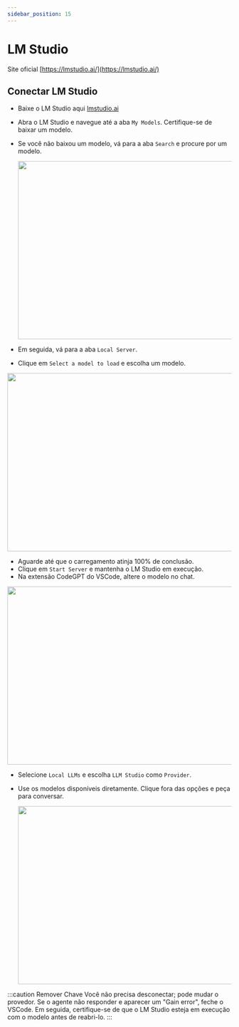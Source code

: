 ```yaml
---
sidebar_position: 15
---
```


# LM Studio

Site oficial [https://lmstudio.ai/](https://lmstudio.ai/)

## Conectar LM Studio
- Baixe o LM Studio aqui [lmstudio.ai](https://lmstudio.ai/)
- Abra o LM Studio e navegue até a aba `My Models`. Certifique-se de baixar um modelo.
- Se você não baixou um modelo, vá para a aba `Search` e procure por um modelo.

  <p align="center"><img width="550" height="400" src="https://github.com/user-attachments/assets/1c55f614-9fff-449f-a5df-2a0655d6e7ec"/></p>

- Em seguida, vá para a aba `Local Server`.
- Clique em `Select a model to load` e escolha um modelo.

<p align="center"><img width="550" height="400" src="https://github.com/user-attachments/assets/4286c491-2a27-435f-8aa5-4300733da972"/></p>

- Aguarde até que o carregamento atinja 100% de conclusão.
- Clique em `Start Server` e mantenha o LM Studio em execução.
- Na extensão CodeGPT do VSCode, altere o modelo no chat.

<p align="center"><img width="550" height="400" src="https://github.com/user-attachments/assets/0a6791c5-bdf1-4410-a77a-4e9083993b7a"/></p>

- Selecione `Local LLMs` e escolha `LLM Studio` como `Provider`.
- Use os modelos disponíveis diretamente. Clique fora das opções e peça para conversar.

  <p align="center"><img width="550" height="400" src="https://github.com/user-attachments/assets/3d79427b-efc1-46d7-84ba-21a5870993d4"/></p>

:::caution Remover Chave 
Você não precisa desconectar; pode mudar o provedor. Se o agente não responder e aparecer um "Gain error", feche o VSCode. Em seguida, certifique-se de que o LM Studio esteja em execução com o modelo antes de reabri-lo.
:::